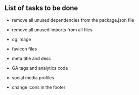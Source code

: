 ## List of tasks to be done

- remove all unused dependencies from the package.json file
- remove all unused imports from all files

- og image
- favicon files
- meta title and desc
- GA tags and analytics code
- social media profiles
- change icons in the footer
